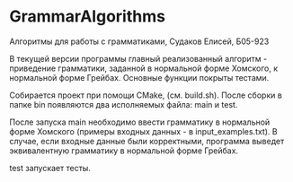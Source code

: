 # GrammarAlgorithms
Алгоритмы для работы с грамматиками, Судаков Елисей, Б05-923

В текущей версии программы главный реализованный алгоритм - приведение грамматики, заданной
в нормальной форме Хомского, к нормальной форме Грейбах. 
Основные функции покрыты тестами.

Собирается проект при помощи CMake, (см. build.sh).
После сборки в папке bin появляются два исполняемых файла: main и test.

После запуска main необходимо ввести грамматику в нормальной форме Хомского (примеры входных данных - 
в input_examples.txt). В случае, если входные данные были корректными, программа выведет эквивалентную грамматику
в нормальной форме Грейбах.

test запускает тесты.
